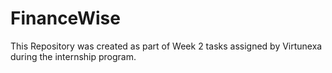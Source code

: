 # FinanceWise
This Repository was created as part of Week 2 tasks assigned by Virtunexa during the internship program.
